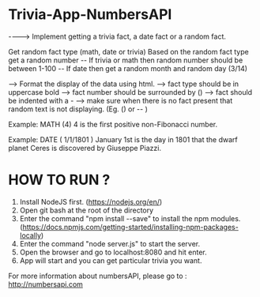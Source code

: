 # Trivia-App-NumbersAPI

----> Implement getting a trivia fact, a date fact or a random fact.

Get random fact type (math, date or trivia)
Based on the random fact type get a random number -- If trivia or math then random number should be between 1-100 -- If date then get a random month and random day (3/14)

-->  Format the display of the data using html.
--> fact type should be in uppercase bold
--> fact number should be surrounded by ()
--> fact should be indented with a -
--> make sure when there is no fact present that random text is not displaying. (Eg. () or -- )

Example: MATH (4)
4 is the first positive non-Fibonacci number.

Example: DATE ( 1/1/1801 )
January 1st is the day in 1801 that the dwarf planet Ceres is discovered by Giuseppe Piazzi.

# HOW TO RUN ?

1) Install NodeJS first. (https://nodejs.org/en/)
2) Open git bash at the root of the directory
3) Enter the command "npm install --save" to install the npm modules.(https://docs.npmjs.com/getting-started/installing-npm-packages-locally)
4) Enter the command "node server.js" to start the server.
5) Open the browser and go to localhost:8080 and hit enter.
6) App will start and you can get particular trivia you want.

For more information about numbersAPI, please go to : http://numbersapi.com
